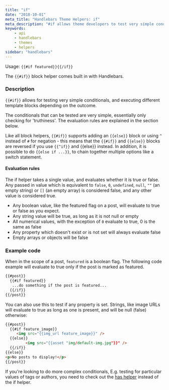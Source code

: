 ```yaml
---
title: "if"
date: "2018-10-01"
meta_title: "Handlebars Theme Helpers: if"
meta_description: "#if allows theme developers to test very simple conditionals and execute different templates - read more about Ghost theme develpment!"
keywords:
    - api
    - handlebars
    - themes
    - helpers
sidebar: "handlebars"
---
```


Usage: `{{#if featured}}{{/if}}`

The `{{#if}}` block helper comes built in with Handlebars.

### Description

`{{#if}}` allows for testing very simple conditionals, and executing different template blocks depending on the outcome.

The conditionals that can be tested are very simple, essentially only checking for 'truthiness'. The evaluation rules are explained in the section below.

Like all block helpers, `{{#if}}` supports adding an `{{else}}` block or using `^` instead of `#` for negation - this means that the `{{#if}}` and `{{else}}` blocks are reversed if you use `{{^if}}` and {{else}} instead. In addition, it is possible to do `{{else if ...}}`, to chain together multiple options like a switch statement.

#### Evaluation rules

The if helper takes a single value, and evaluates whether it is true or false. Any passed in value which is equivalent to `false`, `0`, `undefined`, `null`, `""` (an empty string) or `[]` (an empty array) is considered false, and any other value is considered true.

 - Any boolean value, like the featured flag on a post, will evaluate to true or false as you expect.
 - Any string value will be true, as long as it is not null or empty
 - All numerical values, with the exception of `0` evaluate to true, 0 is the same as false
 - Any property which doesn't exist or is not set will always evaluate false
 - Empty arrays or objects will be false

### Example code

When in the scope of a post, `featured` is a boolean flag. The following code example will evaluate to true only if the post is marked as featured.

```html
{{#post}}
  {{#if featured}}
   ...do something if the post is featured...
  {{/if}}
{{/post}}
```

You can also use this to test if any property is set. Strings, like image URLs will evaluate to true as long as one is present, and will be null (false) otherwise:

```html
{{#post}}
  {{#if feature_image}}
     <img src="{{img_url feature_image}}" />
  {{else}}
		 <img src="{{asset "img/default-img.jpg"}}" />
  {{/if}}
{{else}}
<p>No posts to display!</p>
{{/post}}
```

If you're looking to do more complex conditionals, E.g. testing for particular values of tags or authors, you need to check out the [has helper](doc:has) instead of the if helper.
